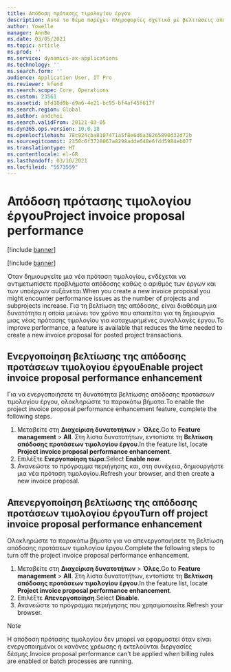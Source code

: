 ```yaml
---
title: Απόδοση πρότασης τιμολογίου έργου
description: Αυτό το θέμα παρέχει πληροφορίες σχετικά με βελτιώσεις απόδοσης σε προτάσεις τιμολογίου έργου.
author: Yowelle
manager: AnnBe
ms.date: 03/05/2021
ms.topic: article
ms.prod: ''
ms.service: dynamics-ax-applications
ms.technology: ''
ms.search.form: ''
audience: Application User, IT Pro
ms.reviewer: kfend
ms.search.scope: Core, Operations
ms.custom: 23561
ms.assetid: bfd18d9b-d9a6-4e21-bc95-bf4af45f617f
ms.search.region: Global
ms.author: andchoi
ms.search.validFrom: 20121-03-05
ms.dyn365.ops.version: 10.0.18
ms.openlocfilehash: 78c924cba8107471a5f8e6d6a38265890d32d72b
ms.sourcegitcommit: 2350c6f3728067a8298adde640e6fdd5984eb077
ms.translationtype: HT
ms.contentlocale: el-GR
ms.lasthandoff: 03/10/2021
ms.locfileid: "5573559"
---
```

# <a name="project-invoice-proposal-performance"></a><span data-ttu-id="0986d-103">Απόδοση πρότασης τιμολογίου έργου</span><span class="sxs-lookup"><span data-stu-id="0986d-103">Project invoice proposal performance</span></span>

[!include [banner](../includes/banner.md)]

[!include [banner](../includes/preview-banner.md)]

<span data-ttu-id="0986d-104">Όταν δημιουργείτε μια νέα πρόταση τιμολογίου, ενδέχεται να αντιμετωπίσετε προβλήματα απόδοσης καθώς ο αριθμός των έργων και των υποέργων αυξάνεται.</span><span class="sxs-lookup"><span data-stu-id="0986d-104">When you create a new invoice proposal you might encounter performance issues as the number of projects and subprojects increase.</span></span> <span data-ttu-id="0986d-105">Για τη βελτίωση της απόδοσης, είναι διαθέσιμη μια δυνατότητα η οποία μειώνει τον χρόνο που απαιτείται για τη δημιουργία μιας νέας πρότασης τιμολογίου για καταχωρημένες συναλλαγές έργου.</span><span class="sxs-lookup"><span data-stu-id="0986d-105">To improve performance, a feature is available that reduces the time needed to create a new invoice proposal for posted project transactions.</span></span>

## <a name="enable-project-invoice-proposal-performance-enhancement"></a><span data-ttu-id="0986d-106">Ενεργοποίηση βελτίωσης της απόδοσης προτάσεων τιμολογίου έργου</span><span class="sxs-lookup"><span data-stu-id="0986d-106">Enable project invoice proposal performance enhancement</span></span>
<span data-ttu-id="0986d-107">Για να ενεργοποιήσετε τη δυνατότητα βελτίωσης απόδοσης προτάσεων τιμολογίου έργου, ολοκληρώστε τα παρακάτω βήματα.</span><span class="sxs-lookup"><span data-stu-id="0986d-107">To enable the project invoice proposal performance enhancement feature, complete the following steps.</span></span>

1.  <span data-ttu-id="0986d-108">Μεταβείτε στη **Διαχείριση δυνατοτήτων** > **Όλες**.</span><span class="sxs-lookup"><span data-stu-id="0986d-108">Go to **Feature management** > **All**.</span></span> <span data-ttu-id="0986d-109">Στη λίστα δυνατοτήτων, εντοπίστε τη **Βελτίωση απόδοσης προτάσεων τιμολογίου έργου**.</span><span class="sxs-lookup"><span data-stu-id="0986d-109">In the feature list, locate **Project invoice proposal performance enhancement**.</span></span>
2.  <span data-ttu-id="0986d-110">Επιλέξτε **Ενεργοποίηση τώρα**.</span><span class="sxs-lookup"><span data-stu-id="0986d-110">Select **Enable now**.</span></span>
3.  <span data-ttu-id="0986d-111">Ανανεώστε το πρόγραμμα περιήγησης και, στη συνέχεια, δημιουργήστε μια νέα πρόταση τιμολογίου.</span><span class="sxs-lookup"><span data-stu-id="0986d-111">Refresh your browser, and then create a new invoice proposal.</span></span>

## <a name="turn-off-project-invoice-proposal-performance-enhancement"></a><span data-ttu-id="0986d-112">Απενεργοποίηση βελτίωσης της απόδοσης προτάσεων τιμολογίου έργου</span><span class="sxs-lookup"><span data-stu-id="0986d-112">Turn off project invoice proposal performance enhancement</span></span>
<span data-ttu-id="0986d-113">Ολοκληρώστε τα παρακάτω βήματα για να απενεργοποιήσετε τη βελτίωση απόδοσης προτάσεων τιμολογίου έργου.</span><span class="sxs-lookup"><span data-stu-id="0986d-113">Complete the following steps to turn off the project invoice proposal performance enhancement.</span></span>

1.  <span data-ttu-id="0986d-114">Μεταβείτε στη **Διαχείριση δυνατοτήτων** > **Όλες**.</span><span class="sxs-lookup"><span data-stu-id="0986d-114">Go to **Feature management** > **All**.</span></span> <span data-ttu-id="0986d-115">Στη λίστα δυνατοτήτων, εντοπίστε τη **Βελτίωση απόδοσης προτάσεων τιμολογίου έργου**.</span><span class="sxs-lookup"><span data-stu-id="0986d-115">In the feature list, locate **Project invoice proposal performance enhancement**.</span></span>
2.  <span data-ttu-id="0986d-116">Επιλέξτε **Απενεργοποίηση**.</span><span class="sxs-lookup"><span data-stu-id="0986d-116">Select **Disable**.</span></span>
3.  <span data-ttu-id="0986d-117">Ανανεώστε το πρόγραμμα περιήγησης που χρησιμοποιείτε.</span><span class="sxs-lookup"><span data-stu-id="0986d-117">Refresh your browser.</span></span>

> [!NOTE]
> <span data-ttu-id="0986d-118">Η απόδοση πρότασης τιμολογίου δεν μπορεί να εφαρμοστεί όταν είναι ενεργοποιημένοι οι κανόνες χρέωσης ή εκτελούνται διεργασίες δέσμης.</span><span class="sxs-lookup"><span data-stu-id="0986d-118">Invoice proposal performance can't be applied when billing rules are enabled or batch processes are running.</span></span>
